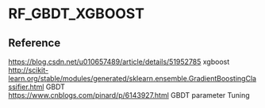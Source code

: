 # RF_GBDT_XGBOOST  

Reference  
---  
https://blog.csdn.net/u010657489/article/details/51952785  xgboost  
http://scikit-learn.org/stable/modules/generated/sklearn.ensemble.GradientBoostingClassifier.html GBDT  
https://www.cnblogs.com/pinard/p/6143927.html GBDT parameter Tuning  
